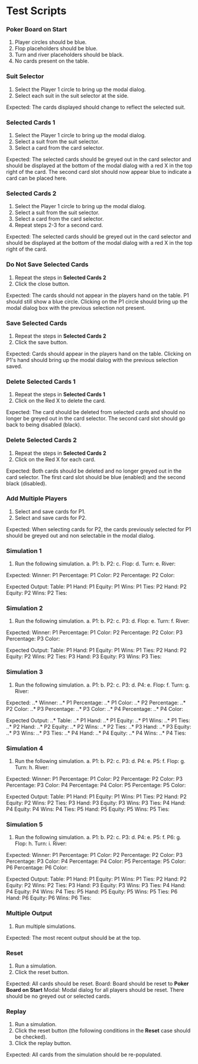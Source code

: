 Test Scripts
============


### Poker Board on Start
1. Player circles should be blue.
2. Flop placeholders should be blue.
3. Turn and river placeholders should be black.
4. No cards present on the table.


### Suit Selector
1. Select the Player 1 circle to bring up the modal dialog.
2. Select each suit in the suit selector at the side.

Expected: The cards displayed should change to reflect the selected suit.


### Selected Cards 1
1. Select the Player 1 circle to bring up the modal dialog.
2. Select a suit from the suit selector.
3. Select a card from the card selector.

Expected: The selected cards should be greyed out in the card selector and should
be displayed at the bottom of the modal dialog with a red X in the top right of the card.
The second card slot should now appear blue to indicate a card can be placed here.


### Selected Cards 2
1. Select the Player 1 circle to bring up the modal dialog.
2. Select a suit from the suit selector.
3. Select a card from the card selector.
4. Repeat steps 2-3 for a second card.

Expected: The selected cards should be greyed out in the card selector and should
be displayed at the bottom of the modal dialog with a red X in the top right of the card.


### Do Not Save Selected Cards
1. Repeat the steps in **Selected Cards 2**
2. Click the close button.

Expected: The cards should not appear in the players hand on the table. P1 should still show a blue circle.
Clicking on the P1 circle should bring up the modal dialog box with the previous selection not present.


### Save Selected Cards
1. Repeat the steps in **Selected Cards 2**
2. Click the save button.

Expected: Cards should appear in the players hand on the table. Clicking on P1's hand should bring up the
modal dialog with the previous selection saved.


### Delete Selected Cards 1
1. Repeat the steps in **Selected Cards 1**
2. Click on the Red X to delete the card.

Expected: The card should be deleted from selected cards and should no longer be greyed out in the card selector.
The second card slot should go back to being disabled (black).


### Delete Selected Cards 2
1. Repeat the steps in **Selected Cards 2**
2. Click on the Red X for each card.

Expected: Both cards should be deleted and no longer greyed out in the card selector.
The first card slot should be blue (enabled) and the second black (disabled).


### Add Multiple Players
1. Select and save cards for P1.
2. Select and save cards for P2.

Expected: When selecting cards for P2, the cards previously selected for P1 should be greyed out and non selectable
in the modal dialog.


### Simulation 1
1. Run the following simulation.
    a. P1:
    b. P2:
    c. Flop:
    d. Turn:
    e. River:

Expected:
    Winner:
    P1 Percentage:
    P1 Color:
    P2 Percentage:
    P2 Color:

Expected Output:
    Table:
    P1 Hand:
    P1 Equity:
    P1 Wins:
    P1 Ties:
    P2 Hand:
    P2 Equity:
    P2 Wins:
    P2 Ties:


### Simulation 2
1. Run the following simulation.
    a. P1:
    b. P2:
    c. P3:
    d. Flop:
    e. Turn:
    f. River:

Expected:
    Winner:
    P1 Percentage:
    P1 Color:
    P2 Percentage:
    P2 Color:
    P3 Percentage:
    P3 Color:

Expected Output:
    Table:
    P1 Hand:
    P1 Equity:
    P1 Wins:
    P1 Ties:
    P2 Hand:
    P2 Equity:
    P2 Wins:
    P2 Ties:
    P3 Hand:
    P3 Equity:
    P3 Wins:
    P3 Ties:


### Simulation 3
1. Run the following simulation.
    a. P1:
    b. P2:
    c. P3:
    d. P4:
    e. Flop:
    f. Turn:
    g. River:

Expected:
..* Winner:
..* P1 Percentage:
..* P1 Color:
..* P2 Percentage:
..* P2 Color:
..* P3 Percentage:
..* P3 Color:
..* P4 Percentage:
..* P4 Color:

Expected Output:
..* Table:
..* P1 Hand:
..* P1 Equity:
..* P1 Wins:
..* P1 Ties:
..* P2 Hand:
..* P2 Equity:
..* P2 Wins:
..* P2 Ties:
..* P3 Hand:
..* P3 Equity:
..* P3 Wins:
..* P3 Ties:
..* P4 Hand:
..* P4 Equity:
..* P4 Wins:
..* P4 Ties:


### Simulation 4
1. Run the following simulation.
    a. P1:
    b. P2:
    c. P3:
    d. P4:
    e. P5:
    f. Flop:
    g. Turn:
    h. River:

Expected:
    Winner:
    P1 Percentage:
    P1 Color:
    P2 Percentage:
    P2 Color:
    P3 Percentage:
    P3 Color:
    P4 Percentage:
    P4 Color:
    P5 Percentage:
    P5 Color:

Expected Output:
    Table:
    P1 Hand:
    P1 Equity:
    P1 Wins:
    P1 Ties:
    P2 Hand:
    P2 Equity:
    P2 Wins:
    P2 Ties:
    P3 Hand:
    P3 Equity:
    P3 Wins:
    P3 Ties:
    P4 Hand:
    P4 Equity:
    P4 Wins:
    P4 Ties:
    P5 Hand:
    P5 Equity:
    P5 Wins:
    P5 Ties:


### Simulation 5
1. Run the following simulation.
    a. P1:
    b. P2:
    c. P3:
    d. P4:
    e. P5:
    f. P6:
    g. Flop:
    h. Turn:
    i. River:

Expected:
    Winner:
    P1 Percentage:
    P1 Color:
    P2 Percentage:
    P2 Color:
    P3 Percentage:
    P3 Color:
    P4 Percentage:
    P4 Color:
    P5 Percentage:
    P5 Color:
    P6 Percentage:
    P6 Color:

Expected Output:
    Table:
    P1 Hand:
    P1 Equity:
    P1 Wins:
    P1 Ties:
    P2 Hand:
    P2 Equity:
    P2 Wins:
    P2 Ties:
    P3 Hand:
    P3 Equity:
    P3 Wins:
    P3 Ties:
    P4 Hand:
    P4 Equity:
    P4 Wins:
    P4 Ties:
    P5 Hand:
    P5 Equity:
    P5 Wins:
    P5 Ties:
    P6 Hand:
    P6 Equity:
    P6 Wins:
    P6 Ties:


### Multiple Output
1. Run multiple simulations.

Expected: The most recent output should be at the top.


### Reset
1. Run a simulation.
2. Click the reset button.

Expected: All cards should be reset.
    Board: Board should be reset to **Poker Board on Start**
    Modal: Modal dialog for all players should be reset. There should be no greyed out or selected cards.


### Replay
1. Run a simulation.
2. Click the reset button (the following conditions in the **Reset** case should be checked).
3. Click the replay button.

Expected: All cards from the simulation should be re-populated.
